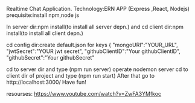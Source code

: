 
Realtime Chat Application. Technology:ERN APP (Express ,React, Nodejs) prequisite:install npm,node js

In server dir:npm install(to install all server depn.) and cd client dir:npm install(to install all client depn.)

cd config dir:create default.json for keys { "mongoURI":"YOUR_URL", "jwtSecret":"YOUR jwt secret", "githubClientID":"Your githubClientID", "githubSecret":"Your githubSecret"

cd to server dir and type (npm run server) operate nodemon server cd to client dir of project and type (npm run start) After that go to
 http://localhost:3000/
Have fun!

resourses: https://www.youtube.com/watch?v=ZwFA3YMfkoc